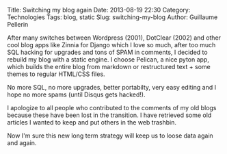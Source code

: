 Title: Switching my blog again
Date: 2013-08-19 22:30
Category: Technologies
Tags: blog, static
Slug: switching-my-blog
Author: Guillaume Pellerin

After many switches between Wordpress (2001), DotClear (2002) and other cool blog apps like Zinnia for Django which I love so much, after too much SQL hacking for upgrades and tons of SPAM in comments, I decided to rebuild my blog with a static engine. I choose Pelican, a nice pyton app, which builds the entire blog from markdown or restructured text + some themes to regular HTML/CSS files.

No more SQL, no more upgrades, better portabilty, very easy editing and I hope no more spams (until Disqus gets hacked!).

I apologize to all people who contributed to the comments of my old blogs because these have been lost in the transition. I have retrieved some old articles I wanted to keep and put others in the web trashbin.

Now I'm sure this new long term strategy will keep us to loose data again and again.
